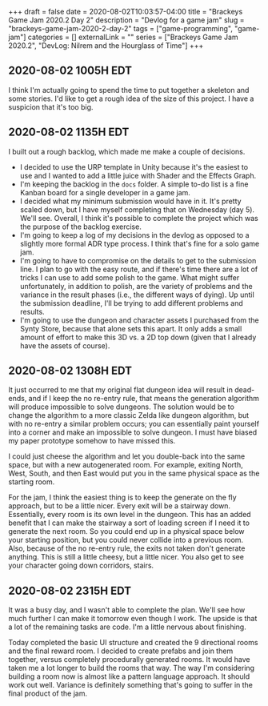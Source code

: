 +++ 
draft = false
date = 2020-08-02T10:03:57-04:00
title = "Brackeys Game Jam 2020.2 Day 2"
description = "Devlog for a game jam"
slug = "brackeys-game-jam-2020-2-day-2" 
tags = ["game-programming", "game-jam"]
categories = []
externalLink = ""
series = ["Brackeys Game Jam 2020.2", "DevLog: Nilrem and the Hourglass of Time"]
+++

## 2020-08-02 1005H EDT
I think I'm actually going to spend the time to put together a skeleton and some stories. I'd like to get a rough idea of the size of this project. I have a suspicion that it's too big.

## 2020-08-02 1135H EDT
I built out a rough backlog, which made me make a couple of decisions.

* I decided to use the URP template in Unity because it's the easiest to use and I wanted to add a little juice with Shader and the Effects Graph.
* I'm keeping the backlog in the `docs` folder. A simple to-do list is a fine Kanban board for a single developer in a game jam.
* I decided what my minimum submission would have in it. It's pretty scaled down, but I have myself completing that on Wednesday (day 5). We'll see. Overall, I think it's possible to complete the project which was the purpose of the backlog exercise.
* I'm going to keep a log of my decisions in the devlog as opposed to a slightly more formal ADR type process. I think that's fine for a solo game jam.
* I'm going to have to compromise on the details to get to the submission line. I plan to go with the easy route, and if there's time there are a lot of tricks I can use to add some polish to the game. What might suffer unfortunately, in addition to polish, are the variety of problems and the variance in the result phases (i.e., the different ways of dying). Up until the submission deadline, I'll be trying to add different problems and results.
* I'm going to use the dungeon and character assets I purchased from the Synty Store, because that alone sets this apart. It only adds a small amount of effort to make this 3D vs. a 2D top down (given that I already have the assets of course).

## 2020-08-02 1308H EDT
It just occurred to me that my original flat dungeon idea will result in dead-ends, and if I keep the no re-entry rule, that means the generation algorithm will produce impossible to solve dungeons. The solution would be to change the algorithm to a more classic Zelda like dungeon algorithm, but with no re-entry a similar problem occurs; you can essentially paint yourself into a corner and make an impossible to solve dungeon. I must have biased my paper prototype somehow to have missed this.

I could just cheese the algorithm and let you double-back into the same space, but with a new autogenerated room. For example, exiting North, West, South, and then East would put you in the same physical space as the starting room.

For the jam, I think the easiest thing is to keep the generate on the fly approach, but to be a little nicer. Every exit will be a stairway down. Essentially, every room is its own level in the dungeon. This has an added benefit that I can make the stairway a sort of loading screen if I need it to generate the next room. So you could end up in a physical space below your starting position, but you could never collide into a previous room. Also, because of the no re-entry rule, the exits not taken don't generate anything. This is still a little cheesy, but a little nicer. You also get to see your character going down corridors, stairs.

## 2020-08-02 2315H EDT
It was a busy day, and I wasn't able to complete the plan. We'll see how much further I can make it tomorrow even though I work. The upside is that a lot of the remaining tasks are code. I'm a little nervous about finishing.

Today completed the basic UI structure and created the 9 directional rooms and the final reward room. I decided to create prefabs and join them together, versus completely procedurally generated rooms. It would have taken me a lot longer to build the rooms that way. The way I'm considering building a room now is almost like a pattern language approach. It should work out well. Variance is definitely something that's going to suffer in the final product of the jam.


